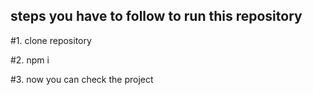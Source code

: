 ## steps you have to follow to run this repository

#1. clone repository

#2. npm i
 
#3. now you can check the project